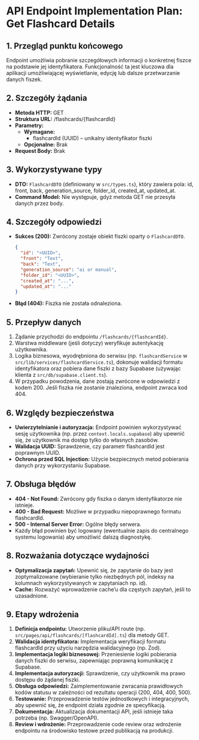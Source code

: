 # API Endpoint Implementation Plan: Get Flashcard Details

## 1. Przegląd punktu końcowego
Endpoint umożliwia pobranie szczegółowych informacji o konkretnej fiszce na podstawie jej identyfikatora. Funkcjonalność ta jest kluczowa dla aplikacji umożliwiającej wyświetlanie, edycję lub dalsze przetwarzanie danych fiszek.

## 2. Szczegóły żądania
- **Metoda HTTP:** GET
- **Struktura URL:** /flashcards/{flashcardId}
- **Parametry:**
  - **Wymagane:**
    - flashcardId (UUID) – unikalny identyfikator fiszki
  - **Opcjonalne:** Brak
- **Request Body:** Brak

## 3. Wykorzystywane typy
- **DTO:** `FlashcardDTO` (definiowany w `src/types.ts`), który zawiera pola: id, front, back, generation_source, folder_id, created_at, updated_at.
- **Command Model:** Nie występuje, gdyż metoda GET nie przesyła danych przez body.

## 4. Szczegóły odpowiedzi
- **Sukces (200):** Zwrócony zostaje obiekt fiszki oparty o `FlashcardDTO`.
  ```json
  {
    "id": "<UUID>",
    "front": "Text",
    "back": "Text",
    "generation_source": "ai or manual",
    "folder_id": "<UUID>",
    "created_at": "...",
    "updated_at": "..."
  }
  ```
- **Błąd (404):** Fiszka nie została odnaleziona.

## 5. Przepływ danych
1. Żądanie przychodzi do endpointu `/flashcards/{flashcardId}`.
2. Warstwa middleware (jeśli dotyczy) weryfikuje autentykację użytkownika.
3. Logika biznesowa, wyodrębniona do serwisu (np. `flashcardService` w `src/lib/services/flashcardService.ts`), dokonuje walidacji formatu identyfikatora oraz pobiera dane fiszki z bazy Supabase (używając klienta z `src/db/supabase.client.ts`).
4. W przypadku powodzenia, dane zostają zwrócone w odpowiedzi z kodem 200. Jeśli fiszka nie zostanie znaleziona, endpoint zwraca kod 404.

## 6. Względy bezpieczeństwa
- **Uwierzytelnianie i autoryzacja:** Endpoint powinien wykorzystywać sesję użytkownika (np. przez `context.locals.supabase`) aby upewnić się, że użytkownik ma dostęp tylko do własnych zasobów.
- **Walidacja UUID:** Sprawdzenie, czy parametr flashcardId jest poprawnym UUID.
- **Ochrona przed SQL Injection:** Użycie bezpiecznych metod pobierania danych przy wykorzystaniu Supabase.

## 7. Obsługa błędów
- **404 - Not Found:** Zwrócony gdy fiszka o danym identyfikatorze nie istnieje.
- **400 - Bad Request:** Możliwe w przypadku niepoprawnego formatu flashcardId.
- **500 - Internal Server Error:** Ogólne błędy serwera.
- Każdy błąd powinien być logowany (ewentualnie zapis do centralnego systemu logowania) aby umożliwić dalszą diagnostykę.

## 8. Rozważania dotyczące wydajności
- **Optymalizacja zapytań:** Upewnić się, że zapytanie do bazy jest zoptymalizowane (wybieranie tylko niezbędnych pól, indeksy na kolumnach wykorzystywanych w zapytaniach np. id).
- **Cache:** Rozważyć wprowadzenie cache’u dla częstych zapytań, jeśli to uzasadnione.

## 9. Etapy wdrożenia
1. **Definicja endpointu:** Utworzenie pliku/API route (np. `src/pages/api/flashcards/[flashcardId].ts`) dla metody GET.
2. **Walidacja identyfikatora:** Implementacja weryfikacji formatu flashcardId przy użyciu narzędzia walidacyjnego (np. Zod).
3. **Implementacja logiki biznesowej:** Przeniesienie logiki pobierania danych fiszki do serwisu, zapewniając poprawną komunikację z Supabase.
4. **Implementacja autoryzacji:** Sprawdzenie, czy użytkownik ma prawo dostępu do żądanej fiszki.
5. **Obsługa odpowiedzi:** Zaimplementowanie zwracania prawidłowych kodów statusu w zależności od rezultatu operacji (200, 404, 400, 500).
6. **Testowanie:** Przeprowadzenie testów jednostkowych i integracyjnych, aby upewnić się, że endpoint działa zgodnie ze specyfikacją.
7. **Dokumentacja:** Aktualizacja dokumentacji API, jeśli istnieje taka potrzeba (np. Swagger/OpenAPI).
8. **Review i wdrożenie:** Przeprowadzenie code review oraz wdrożenie endpointu na środowisko testowe przed publikacją na produkcji.
